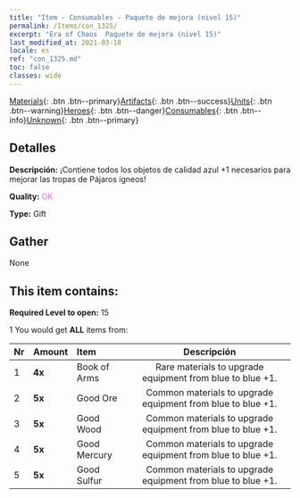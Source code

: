 ```yaml
---
title: "Item - Consumables - Paquete de mejora (nivel 15)"
permalink: /Items/con_1325/
excerpt: "Era of Chaos  Paquete de mejora (nivel 15)"
last_modified_at: 2021-03-18
locale: es
ref: "con_1325.md"
toc: false
classes: wide
---
```

 [Materials](/es/Items/){: .btn .btn--primary}[Artifacts](/es/Items/Artifacts/){: .btn .btn--success}[Units](/es/Items/Units/){: .btn .btn--warning}[Heroes](/es/Items/Heroes/){: .btn .btn--danger}[Consumables](/es/Items/Consumables/){: .btn .btn--info}[Unknown](/es/Items/Unknown/){: .btn .btn--primary}

## Detalles
 **Descripción:** ¡Contiene todos los objetos de calidad azul +1 necesarios para mejorar las tropas de Pájaros ígneos!

 **Quality:** <span style="color: #DA70D6">OK</span>

 **Type:** Gift

## Gather

  None

## This item contains:

 **Required Level to open:** 15

 1 You would get **ALL** items  from:

  | Nr | Amount |     Item    | Descripción |
  |:---|:-------|:------------|:-----------:|
  | 1 |  **4x** | Book of Arms | Rare materials to upgrade equipment from blue to blue +1.  | 
  | 2 |  **5x** | Good Ore | Common materials to upgrade equipment from blue to blue +1.  | 
  | 3 |  **5x** | Good Wood | Common materials to upgrade equipment from blue to blue +1.  | 
  | 4 |  **5x** | Good Mercury | Common materials to upgrade equipment from blue to blue +1.  | 
  | 5 |  **5x** | Good Sulfur | Common materials to upgrade equipment from blue to blue +1.  | 
